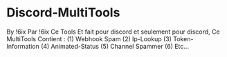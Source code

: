 # Discord-MultiTools
By !6ix
Par !6ix
Ce Tools Et fait pour discord et seulement pour discord, Ce MultiTools Contient : 
(1) Webhook Spam
(2) Ip-Lookup
(3) Token-Information
(4) Animated-Status
(5) Channel Spammer
(6) Etc...
